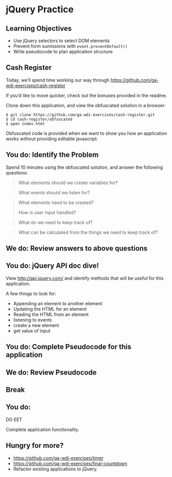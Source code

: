 # jQuery Practice

## Learning Objectives

- Use jQuery selectors to select DOM elements
- Prevent form sumissions with `event.preventDefault()`
- Write pseudocode to plan application structure

## Cash Register

Today, we’ll spend time working our way through https://github.com/ga-wdi-exercises/cash-register

If you’d like to move quicker, check out the bonuses provided in the readme.

Clone down this application, and view the obfuscated solution in a browser:

```
$ git clone https://github.com/ga-wdi-exercises/cash-register.git
$ cd cash-register/obfuscated
$ open index.html
```

Obfuscated code is provided when we want to show you how an application
works without providing editable javascript.

## You do: Identify the Problem

Spend 10 minutes using the obfuscated solution, and answer the following questions:

> What elements should we create variables for?

> What events should we listen for?

> What elements need to be created?

> How is user input handled?

> What do we need to keep track of?

> What can be calculated from the things we need to keep track of?

## We do: Review answers to above questions

## You do: jQuery API doc dive!

View http://api.jquery.com/ and identify methods that will be useful for this application.

A few things to look for:

- Appending an element to another element
- Updating the HTML for an element
- Reading the HTML from an element
- listening to events
- create a new element
- get value of input

## You do: Complete Pseudocode for this application

## We do: Review Pseudocode

## Break

## You do:

DO EET

Complete application functionality.

## Hungry for more?

- https://github.com/ga-wdi-exercises/timer
- https://github.com/ga-wdi-exercises/final-countdown
- Refactor existing applications to jQuery.
